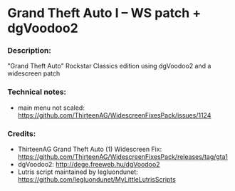 # Grand Theft Auto I – WS patch + dgVoodoo2
### Description:
"Grand Theft Auto" Rockstar Classics edition using dgVoodoo2 and a widescreen patch
### Technical notes:
- main menu not scaled: https://github.com/ThirteenAG/WidescreenFixesPack/issues/1124
### Credits:
- ThirteenAG Grand Theft Auto (1) Widescreen Fix: https://github.com/ThirteenAG/WidescreenFixesPack/releases/tag/gta1
- dgVoodoo2: http://dege.freeweb.hu/dgVoodoo2
- Lutris script maintained by legluondunet: https://github.com/legluondunet/MyLittleLutrisScripts
